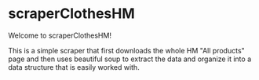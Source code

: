 # scraperClothesHM

Welcome to scraperClothesHM!

This is a simple scraper that first downloads the whole HM "All products" page and then uses beautiful soup to extract the data and organize it into
a data structure that is easily worked with.

